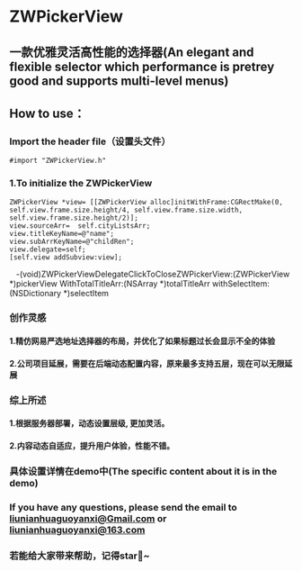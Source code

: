 # ZWPickerView
## 一款优雅灵活高性能的选择器(An elegant and flexible  selector which performance is  pretrey good and  supports multi-level menus)
## How to use：
### Import the header file（设置头文件）
    #import "ZWPickerView.h"
### 1.To initialize the ZWPickerView
    ZWPickerView *view= [[ZWPickerView alloc]initWithFrame:CGRectMake(0, self.view.frame.size.height/4, self.view.frame.size.width, self.view.frame.size.height/2)];
    view.sourceArr=  self.cityListsArr;
    view.titleKeyName=@"name";
    view.subArrKeyName=@"childRen";
    view.delegate=self;
    [self.view addSubview:view];
    
    -(void)ZWPickerViewDelegateClickToCloseZWPickerView:(ZWPickerView *)pickerView WithTotalTitleArr:(NSArray *)totalTitleArr withSelectItem:(NSDictionary *)selectItem


    
### 创作灵感
#### 1.精仿网易严选地址选择器的布局，并优化了如果标题过长会显示不全的体验
#### 2.公司项目延展，需要在后端动态配置内容，原来最多支持五层，现在可以无限延展
### 综上所述
#### 1.根据服务器部署，动态设置层级, 更加灵活。
#### 2.内容动态自适应，提升用户体验，性能不错。
### 具体设置详情在demo中(The specific content about it is in the demo)
### If you have any questions, please send the email to liunianhuaguoyanxi@Gmail.com or liunianhuaguoyanxi@163.com 
### 若能给大家带来帮助，记得star🙂~
